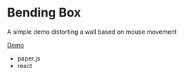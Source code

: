 # Bending Box

A simple demo distorting a wall based on mouse movement

[Demo](https://hellraiserrob.github.io/bending-box)

- paper.js
- react
